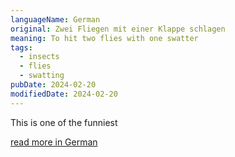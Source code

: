 ```yaml
---
languageName: German
original: Zwei Fliegen mit einer Klappe schlagen
meaning: To hit two flies with one swatter
tags:
  - insects
  - flies
  - swatting
pubDate: 2024-02-20
modifiedDate: 2024-02-20
---
```


This is one of the funniest

[read more in German](https://de.pons.com/p/wissensecke/phrasen-und-wendungen/zwei-fliegen-mit-einer-klappe-schlagen)

